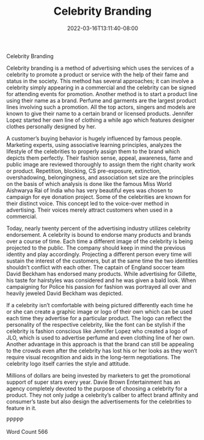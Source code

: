 ﻿---
title: "Celebrity Branding"
date: 2022-03-16T13:11:40-08:00
description: "TXT Tips for Web Success"
featured_image: "/images/TXT.jpg"
tags: ["TXT"]
---

Celebrity Branding

Celebrity branding is a method of advertising which uses the services of a celebrity to promote a product or service with the help of their fame and status in the society. This method has several approaches; it can involve a celebrity simply appearing in a commercial and the celebrity can be signed for attending events for promotion. Another method is to start a product line using their name as a brand. Perfume and garments are the largest product lines involving such a promotion. All the top actors, singers and models are known to give their name to a certain brand or licensed products. Jennifer Lopez started her own line of clothing a while ago which features designer clothes personally designed by her.

A customer’s buying behavior is hugely influenced by famous people. Marketing experts, using associative learning principles, analyzes the lifestyle of the celebrities to properly assign them to the brand which depicts them perfectly. Their fashion sense, appeal, awareness, fame and public image are reviewed thoroughly to assign them the right charity work or product. Repetition, blocking, CS pre-exposure, extinction, overshadowing, belongingness, and association set size are the principles on the basis of which analysis is done like the famous Miss World Aishwarya Rai of India who has very beautiful eyes was chosen to campaign for eye donation project. Some of the celebrities are known for their distinct voice. This concept led to the voice-over method in advertising. Their voices merely attract customers when used in a commercial. 

Today, nearly twenty percent of the advertising industry utilizes celebrity endorsement. A celebrity is bound to endorse many products and brands over a course of time. Each time a different image of the celebrity is being projected to the public. The company should keep in mind the previous identity and play accordingly. Projecting a different person every time will sustain the interest of the customers, but at the same time the two identities shouldn’t conflict with each other.  The captain of England soccer team David Beckham has endorsed many products. While advertising for Gillette, his taste for hairstyles was considered and he was given a bald look. When campaigning for Police his passion for fashion was portrayed all over and heavily jeweled David Beckham was depicted. 

If a celebrity isn’t comfortable with being pictured differently each time he or she can create a graphic image or logo of their own which can be used each time they advertise for a particular product. The logo can reflect the personality of the respective celebrity, like the font can be stylish if the celebrity is fashion conscious like Jennifer Lopez who created a logo of JLO, which is used to advertise perfume and even clothing line of her own. Another advantage in this approach is that the brand can still be appealing to the crowds even after the celebrity has lost his or her looks as they won’t require visual recognition and aids in the long-term negotiations. The celebrity logo itself carries the style and attitude.  

Millions of dollars are being invested by marketers to get the promotional support of super stars every year. Davie Brown Entertainment has an agency completely devoted to the purpose of choosing a celebrity for a product. They not only judge a celebrity’s caliber to affect brand affinity and consumer’s taste but also design the advertisements for the celebrities to feature in it.

PPPPP

Word Count 566


